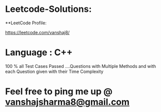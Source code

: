 # Leetcode-Solutions:

**LeetCode Profile:

https://leetcode.com/vanshaj8/

# Language : C++

100 % all Test Cases Passed ....Questions with Multiple Methods and with each Question given with their Time Complexity

# Feel free to ping me up @ vanshajsharma8@gmail.com

